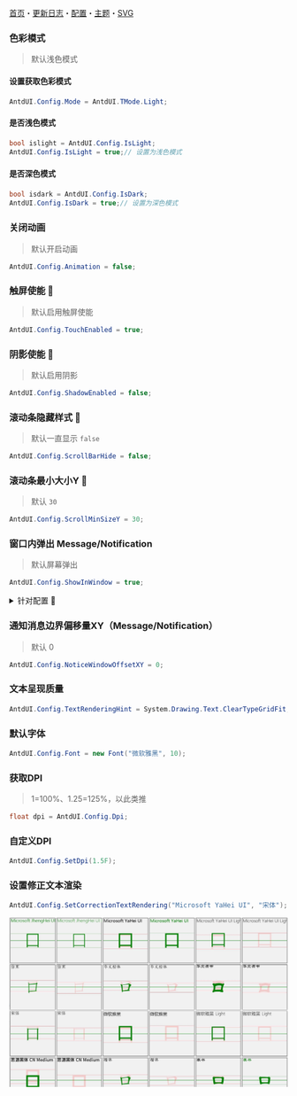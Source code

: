 ﻿[首页](Home.md)・[更新日志](UpdateLog.md)・[配置](Config.md)・[主题](Theme.md)・[SVG](SVG.md)

### 色彩模式

> 默认浅色模式

#### 设置获取色彩模式

``` csharp
AntdUI.Config.Mode = AntdUI.TMode.Light;
```

#### 是否浅色模式

``` csharp
bool islight = AntdUI.Config.IsLight;
AntdUI.Config.IsLight = true;// 设置为浅色模式
```

#### 是否深色模式

``` csharp
bool isdark = AntdUI.Config.IsDark;
AntdUI.Config.IsDark = true;// 设置为深色模式
```

### 关闭动画

> 默认开启动画

``` csharp
AntdUI.Config.Animation = false;
```

### 触屏使能 🔴

> 默认启用触屏使能

``` csharp
AntdUI.Config.TouchEnabled = true;
```

### 阴影使能 🔴

> 默认启用阴影

``` csharp
AntdUI.Config.ShadowEnabled = false;
```

### 滚动条隐藏样式 🔴

> 默认一直显示 `false`

``` csharp
AntdUI.Config.ScrollBarHide = false;
```

### 滚动条最小大小Y 🔴

> 默认 `30`

``` csharp
AntdUI.Config.ScrollMinSizeY = 30;
```

### 窗口内弹出 Message/Notification

> 默认屏幕弹出

``` csharp
AntdUI.Config.ShowInWindow = true;
```

<details>
<summary>针对配置 🔴</summary>

> 弹出是否在窗口里而不是在系统里（Message）
``` csharp
AntdUI.Config.ShowInWindowByMessage = true;
```

> 弹出是否在窗口里而不是在系统里（Notification）
``` csharp
AntdUI.Config.ShowInWindowByNotification = true;
```

</details>

### 通知消息边界偏移量XY（Message/Notification）

> 默认 0

``` csharp
AntdUI.Config.NoticeWindowOffsetXY = 0;
```

### 文本呈现质量

``` csharp
AntdUI.Config.TextRenderingHint = System.Drawing.Text.ClearTypeGridFit;
```

### 默认字体

``` csharp
AntdUI.Config.Font = new Font("微软雅黑", 10);
```

### 获取DPI

> 1=100%、1.25=125%，以此类推

``` csharp
float dpi = AntdUI.Config.Dpi;
```

### 自定义DPI

``` csharp
AntdUI.Config.SetDpi(1.5F);
```

### 设置修正文本渲染

``` csharp
AntdUI.Config.SetCorrectionTextRendering("Microsoft YaHei UI", "宋体"); //需要修正的字体列表
```

![CorrectionTextRendering](Img/CorrectionTextRendering.jpg)